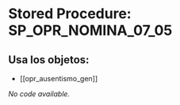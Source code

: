 # Stored Procedure: SP_OPR_NOMINA_07_05

## Usa los objetos:
- [[opr_ausentismo_gen]]

*No code available.*
